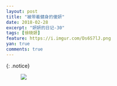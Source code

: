 ```yaml
---
layout: post
title: "被带着健身的傻妍"
date: 2018-02-28
excerpt: "妍妍的日记-30"
tags: [徐晓妍]
feature: https://i.imgur.com/Ds6S7lJ.png
yan: true
comments: true
---
```

{: .notice}
<figure>
    <img src="{{ site.staticUrl }}/yanyan/image/yundong.jpg?imageMogr2/auto-orient" />
</figure>
